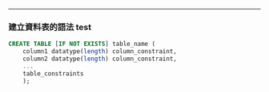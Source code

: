 

---

### 建立資料表的語法 test

```sql
CREATE TABLE [IF NOT EXISTS] table_name ( 
    column1 datatype(length) column_constraint, 
    column2 datatype(length) column_constraint, 
    ... 
    table_constraints
    );
```
